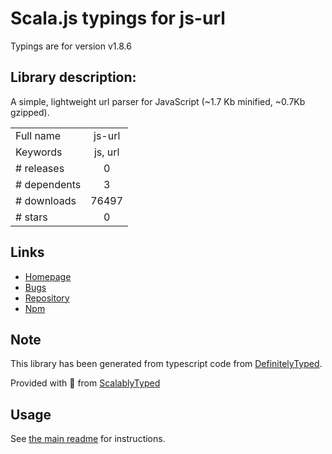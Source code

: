 
# Scala.js typings for js-url

Typings are for version v1.8.6

## Library description:
A simple, lightweight url parser for JavaScript (~1.7 Kb minified, ~0.7Kb gzipped).

|                    |                 |
| ------------------ | :-------------: |
| Full name          | js-url |
| Keywords           | js, url |
| # releases         | 0 |
| # dependents       | 3 |
| # downloads        | 76497 |
| # stars            | 0 |

## Links
- [Homepage](https://github.com/WillZWL/)
- [Bugs](https://github.com/WillZWL/js-url/issues)
- [Repository](https://github.com/WillZWL/js-url)
- [Npm](https://www.npmjs.com/package/js-url)
    


## Note
This library has been generated from typescript code from [DefinitelyTyped](https://definitelytyped.org).

Provided with :purple_heart: from [ScalablyTyped](https://github.com/oyvindberg/ScalablyTyped)

## Usage
See [the main readme](../../readme.md) for instructions.


